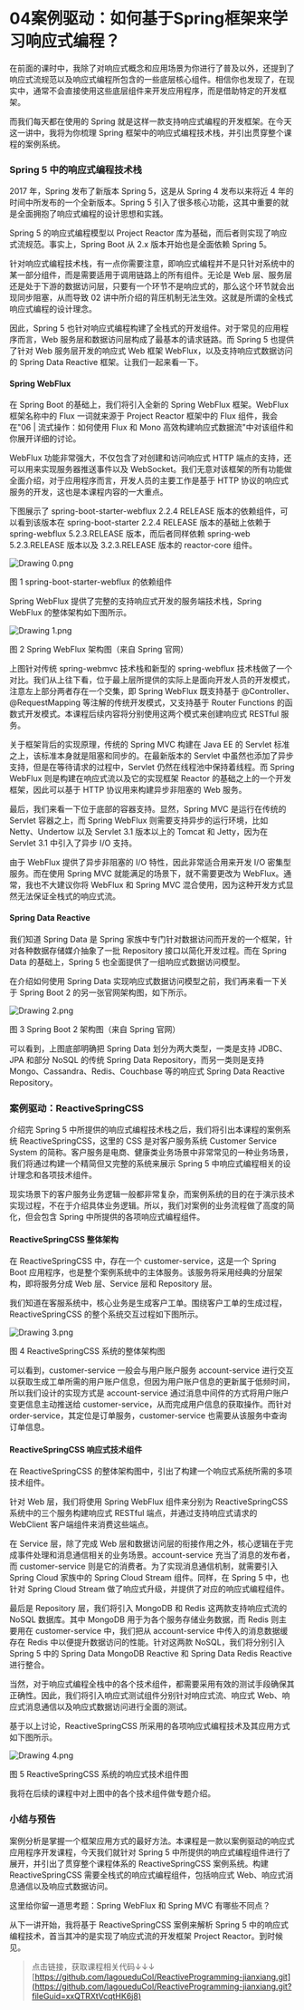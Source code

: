 # 04案例驱动：如何基于Spring框架来学习响应式编程？

在前面的课时中，我除了对响应式概念和应用场景为你进行了普及以外，还提到了响应式流规范以及响应式编程所包含的一些底层核心组件。相信你也发现了，在现实中，通常不会直接使用这些底层组件来开发应用程序，而是借助特定的开发框架。

而我们每天都在使用的 Spring 就是这样一款支持响应式编程的开发框架。在今天这一讲中，我将为你梳理 Spring 框架中的响应式编程技术栈，并引出贯穿整个课程的案例系统。

### Spring 5 中的响应式编程技术栈

2017 年，Spring 发布了新版本 Spring 5，这是从 Spring 4 发布以来将近 4 年的时间中所发布的一个全新版本。Spring 5 引入了很多核心功能，这其中重要的就是全面拥抱了响应式编程的设计思想和实践。

Spring 5 的响应式编程模型以 Project Reactor 库为基础，而后者则实现了响应式流规范。事实上，Spring Boot 从 2.x 版本开始也是全面依赖 Spring 5。

针对响应式编程技术栈，有一点你需要注意，即响应式编程并不是只针对系统中的某一部分组件，而是需要适用于调用链路上的所有组件。无论是 Web 层、服务层还是处于下游的数据访问层，只要有一个环节不是响应式的，那么这个环节就会出现同步阻塞，从而导致 02 讲中所介绍的背压机制无法生效。这就是所谓的全栈式响应式编程的设计理念。

因此，Spring 5 也针对响应式编程构建了全栈式的开发组件。对于常见的应用程序而言，Web 服务层和数据访问层构成了最基本的请求链路。而 Spring 5 也提供了针对 Web 服务层开发的响应式 Web 框架 WebFlux，以及支持响应式数据访问的 Spring Data Reactive 框架。让我们一起来看一下。

#### Spring WebFlux

在 Spring Boot 的基础上，我们将引入全新的 Spring WebFlux 框架。WebFlux 框架名称中的 Flux 一词就来源于 Project Reactor 框架中的 Flux 组件，我会在"06 \| 流式操作：如何使用 Flux 和 Mono 高效构建响应式数据流"中对该组件和你展开详细的讨论。

WebFlux 功能非常强大，不仅包含了对创建和访问响应式 HTTP 端点的支持，还可以用来实现服务器推送事件以及 WebSocket。我们无意对该框架的所有功能做全面介绍，对于应用程序而言，开发人员的主要工作是基于 HTTP 协议的响应式服务的开发，这也是本课程内容的一大重点。

下图展示了 spring-boot-starter-webflux 2.2.4 RELEASE 版本的依赖组件，可以看到该版本在 spring-boot-starter 2.2.4 RELEASE 版本的基础上依赖于 spring-webflux 5.2.3.RELEASE 版本，而后者同样依赖 spring-web 5.2.3.RELEASE 版本以及 3.2.3.RELEASE 版本的 reactor-core 组件。


<Image alt="Drawing 0.png" src="https://s0.lgstatic.com/i/image6/M01/21/3A/Cgp9HWBUIkiAV-sbAABUZLGbKGw167.png"/> 
  
图 1 spring-boot-starter-webflux 的依赖组件

Spring WebFlux 提供了完整的支持响应式开发的服务端技术栈，Spring WebFlux 的整体架构如下图所示。


<Image alt="Drawing 1.png" src="https://s0.lgstatic.com/i/image6/M01/21/37/CioPOWBUIk-ACq-RAACQeZA8Cyk312.png"/> 
  
图 2 Spring WebFlux 架构图（来自 Spring 官网）

上图针对传统 spring-webmvc 技术栈和新型的 spring-webflux 技术栈做了一个对比。我们从上往下看，位于最上层所提供的实际上是面向开发人员的开发模式，注意左上部分两者存在一个交集，即 Spring WebFlux 既支持基于 @Controller、@RequestMapping 等注解的传统开发模式，又支持基于 Router Functions 的函数式开发模式。本课程后续内容将分别使用这两个模式来创建响应式 RESTful 服务。

关于框架背后的实现原理，传统的 Spring MVC 构建在 Java EE 的 Servlet 标准之上，该标准本身就是阻塞和同步的。在最新版本的 Servlet 中虽然也添加了异步支持，但是在等待请求的过程中，Servlet 仍然在线程池中保持着线程。而 Spring WebFlux 则是构建在响应式流以及它的实现框架 Reactor 的基础之上的一个开发框架，因此可以基于 HTTP 协议用来构建异步非阻塞的 Web 服务。

最后，我们来看一下位于底部的容器支持。显然，Spring MVC 是运行在传统的 Servlet 容器之上，而 Spring WebFlux 则需要支持异步的运行环境，比如 Netty、Undertow 以及 Servlet 3.1 版本以上的 Tomcat 和 Jetty，因为在 Servlet 3.1 中引入了异步 I/O 支持。

由于 WebFlux 提供了异步非阻塞的 I/O 特性，因此非常适合用来开发 I/O 密集型服务。而在使用 Spring MVC 就能满足的场景下，就不需要更改为 WebFlux。通常，我也不大建议你将 WebFlux 和 Spring MVC 混合使用，因为这种开发方式显然无法保证全栈式的响应式流。

#### Spring Data Reactive

我们知道 Spring Data 是 Spring 家族中专门针对数据访问而开发的一个框架，针对各种数据存储媒介抽象了一批 Repository 接口以简化开发过程。而在 Spring Data 的基础上，Spring 5 也全面提供了一组响应式数据访问模型。

在介绍如何使用 Spring Data 实现响应式数据访问模型之前，我们再来看一下关于 Spring Boot 2 的另一张官网架构图，如下所示。


<Image alt="Drawing 2.png" src="https://s0.lgstatic.com/i/image6/M01/21/3A/Cgp9HWBUIlmAPXzcAACWjgTTFkY994.png"/> 
  
图 3 Spring Boot 2 架构图（来自 Spring 官网）

可以看到，上图底部明确把 Spring Data 划分为两大类型，一类是支持 JDBC、JPA 和部分 NoSQL 的传统 Spring Data Repository，而另一类则是支持 Mongo、Cassandra、Redis、Couchbase 等的响应式 Spring Data Reactive Repository。

### 案例驱动：ReactiveSpringCSS

介绍完 Spring 5 中所提供的响应式编程技术栈之后，我们将引出本课程的案例系统 ReactiveSpringCSS，这里的 CSS 是对客户服务系统 Customer Service System 的简称。客户服务是电商、健康类业务场景中非常常见的一种业务场景，我们将通过构建一个精简但又完整的系统来展示 Spring 5 中响应式编程相关的设计理念和各项技术组件。

现实场景下的客户服务业务逻辑一般都非常复杂，而案例系统的目的在于演示技术实现过程，不在于介绍具体业务逻辑。所以，我们对案例的业务流程做了高度的简化，但会包含 Spring 中所提供的各项响应式编程组件。

#### ReactiveSpringCSS 整体架构

在 ReactiveSpringCSS 中，存在一个 customer-service，这是一个 Spring Boot 应用程序，也是整个案例系统中的主体服务。该服务将采用经典的分层架构，即将服务分成 Web 层、Service 层和 Repository 层。

我们知道在客服系统中，核心业务是生成客户工单。围绕客户工单的生成过程，ReactiveSpringCSS 的整个系统交互过程如下图所示。


<Image alt="Drawing 3.png" src="https://s0.lgstatic.com/i/image6/M01/21/3A/Cgp9HWBUImGAJDTfAABpy3ZSzWs199.png"/> 
  
图 4 ReactiveSpringCSS 系统的整体架构图

可以看到，customer-service 一般会与用户账户服务 account-service 进行交互以获取生成工单所需的用户账户信息，但因为用户账户信息的更新属于低频时间，所以我们设计的实现方式是 account-service 通过消息中间件的方式将用户账户变更信息主动推送给 customer-service，从而完成用户信息的获取操作。而针对 order-service，其定位是订单服务，customer-service 也需要从该服务中查询订单信息。

#### ReactiveSpringCSS 响应式技术组件

在 ReactiveSpringCSS 的整体架构图中，引出了构建一个响应式系统所需的多项技术组件。

针对 Web 层，我们将使用 Spring WebFlux 组件来分别为 ReactiveSpringCSS 系统中的三个服务构建响应式 RESTful 端点，并通过支持响应式请求的 WebClient 客户端组件来消费这些端点。

在 Service 层，除了完成 Web 层和数据访问层的衔接作用之外，核心逻辑在于完成事件处理和消息通信相关的业务场景。account-service 充当了消息的发布者，而 customer-service 则是它的消费者。为了实现消息通信机制，就需要引入 Spring Cloud 家族中的 Spring Cloud Stream 组件。同样，在 Spring 5 中，也针对 Spring Cloud Stream 做了响应式升级，并提供了对应的响应式编程组件。

最后是 Repository 层，我们将引入 MongoDB 和 Redis 这两款支持响应式流的 NoSQL 数据库。其中 MongoDB 用于为各个服务存储业务数据，而 Redis 则主要用在 customer-service 中，我们把从 account-service 中传入的消息数据缓存在 Redis 中以便提升数据访问的性能。针对这两款 NoSQL，我们将分别引入 Spring 5 中的 Spring Data MongoDB Reactive 和 Spring Data Redis Reactive 进行整合。

当然，对于响应式编程全栈中的各个技术组件，都需要采用有效的测试手段确保其正确性。因此，我们将引入响应式测试组件分别针对响应式流、响应式 Web、响应式消息通信以及响应式数据访问进行全面的测试。

基于以上讨论，ReactiveSpringCSS 所采用的各项响应式编程技术及其应用方式如下图所示。


<Image alt="Drawing 4.png" src="https://s0.lgstatic.com/i/image6/M01/21/3A/Cgp9HWBUImuAJdzJAADUPzZXTjQ358.png"/> 
  
图 5 ReactiveSpringCSS 系统的响应式技术组件图

我将在后续的课程中对上图中的各个技术组件做专题介绍。

### 小结与预告

案例分析是掌握一个框架应用方式的最好方法。本课程是一款以案例驱动的响应式应用程序开发课程，今天我们就针对 Spring 5 中所提供的响应式编程组件进行了展开，并引出了贯穿整个课程体系的 ReactiveSpringCSS 案例系统。构建 ReactiveSpringCSS 需要全栈式的响应式编程组件，包括响应式 Web、响应式消息通信以及响应式数据访问。

这里给你留一道思考题：Spring WebFlux 和 Spring MVC 有哪些不同点？

从下一讲开始，我将基于 ReactiveSpringCSS 案例来解析 Spring 5 中的响应式编程技术，首当其冲的是实现了响应式流的开发框架 Project Reactor。到时候见。
> 点击链接，获取课程相关代码↓↓↓  
> [https://github.com/lagoueduCol/ReactiveProgramming-jianxiang.git](https://github.com/lagoueduCol/ReactiveProgramming-jianxiang.git?fileGuid=xxQTRXtVcqtHK6j8)

